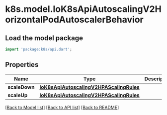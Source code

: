 # k8s.model.IoK8sApiAutoscalingV2HorizontalPodAutoscalerBehavior

## Load the model package
```dart
import 'package:k8s/api.dart';
```

## Properties
Name | Type | Description | Notes
------------ | ------------- | ------------- | -------------
**scaleDown** | [**IoK8sApiAutoscalingV2HPAScalingRules**](IoK8sApiAutoscalingV2HPAScalingRules.md) |  | [optional] 
**scaleUp** | [**IoK8sApiAutoscalingV2HPAScalingRules**](IoK8sApiAutoscalingV2HPAScalingRules.md) |  | [optional] 

[[Back to Model list]](../README.md#documentation-for-models) [[Back to API list]](../README.md#documentation-for-api-endpoints) [[Back to README]](../README.md)


